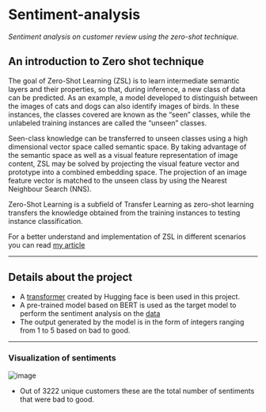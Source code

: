 # Sentiment-analysis
*Sentiment analysis on customer review using the zero-shot technique.*
## An introduction to Zero shot technique
The goal of Zero-Shot Learning (ZSL) is to learn intermediate semantic layers and their properties, so that, during inference, a new class of data can be predicted. As an example, a model developed to distinguish between the images of cats and dogs can also identify images of birds. In these instances, the classes covered are known as the “seen” classes, while the unlabeled training instances are called the “unseen” classes.

Seen-class knowledge can be transferred to unseen classes using a high dimensional vector space called semantic space. By taking advantage of the semantic space as well as a visual feature representation of image content, ZSL may be solved by projecting the visual feature vector and prototype into a combined embedding space. The projection of an image feature vector is matched to the unseen class by using the Nearest Neighbour Search (NNS).

Zero-Shot Learning is a subfield of Transfer Learning as zero-shot learning transfers the knowledge obtained from the training instances to testing instance classification.

For a better understand and implementation of ZSL in different scenarios you can read [my article](https://analyticsindiamag.com/how-to-generate-images-from-text-using-dall-e-mini/)
***
## Details about the project
+ A [transformer](https://huggingface.co/docs/transformers/index) created by Hugging face is been used in this project. 
+ A pre-trained model based on BERT is used as the target model to perform the sentiment analysis on the [data](https://data.world/opensnippets/nykaa-product-reviews-dataset)
+ The output generated by the model is in the form of integers ranging from 1 to 5 based on bad to good.
***
### Visualization of sentiments
![image](https://user-images.githubusercontent.com/59167392/167255959-3c7fff35-cc39-43db-9603-cc3b76edfbd8.png)
+ Out of 3222 unique customers these are the total number of sentiments that were bad to good. 
